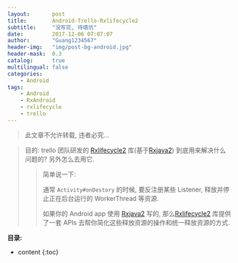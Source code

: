 ```yaml
---
layout:       post
title:        Android-Trello-Rxlifecycle2
subtitle:     "没写完, 待填坑"
date:         2017-12-06 07:07:07
author:       "Guang1234567"
header-img:   "img/post-bg-android.jpg"
header-mask:  0.3
catalog:      true
multilingual: false
categories: 
    - Android
tags:
    - Android
    - RxAndroid
    - rxlifecycle
    - trello
---
```


> 此文章不允许转载, 违者必究...

> 目的: trello 团队研发的 [Rxlifecycle2](https://github.com/trello/RxLifecycle) 库(基于[Rxjava2](https://github.com/ReactiveX/RxJava)) 到底用来解决什么问题的? 另外怎么去用它.
>> 简单说一下:
>> 
>> 通常 `Activity#onDestory` 的时候, 要反注册某些 Listener, 释放并停止正在后台运行的 WorkerThread 等资源.
>>
>> 如果你的 Android app 使用 [Rxjava2](https://github.com/ReactiveX/RxJava) 写的, 那么[Rxlifecycle2](https://github.com/trello/RxLifecycle) 库提供了一套 APIs 去帮你简化这些释放资源的操作和统一释放资源的方式.

**目录:**

* content
{:toc}





